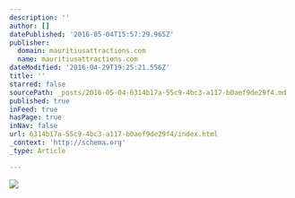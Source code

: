 ```yaml
---
description: ''
author: []
datePublished: '2016-05-04T15:57:29.965Z'
publisher:
  domain: mauritiusattractions.com
  name: mauritiusattractions.com
dateModified: '2016-04-29T19:25:21.556Z'
title: ''
starred: false
sourcePath: _posts/2016-05-04-6314b17a-55c9-4bc3-a117-b0aef9de29f4.md
published: true
inFeed: true
hasPage: true
inNav: false
url: 6314b17a-55c9-4bc3-a117-b0aef9de29f4/index.html
_context: 'http://schema.org'
_type: Article

---
```

![](https://mauritiusattractions.com/slir/w462/content/images/mauritius-beaches/mont-choisy-beach.jpg)